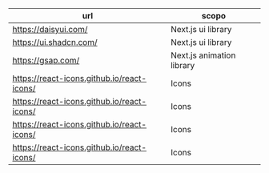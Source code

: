 | url | scopo |
|-----|-------|
| https://daisyui.com/ | Next.js ui library |
| https://ui.shadcn.com/ | Next.js ui library |
| https://gsap.com/ | Next.js animation library |
| https://react-icons.github.io/react-icons/ | Icons |
| https://react-icons.github.io/react-icons/ | Icons |
| https://react-icons.github.io/react-icons/ | Icons |
| https://react-icons.github.io/react-icons/ | Icons |